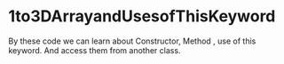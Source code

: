 # 1to3DArrayandUsesofThisKeyword
By these code we can learn about Constructor, Method , use of this keyword. And access them from another class.
